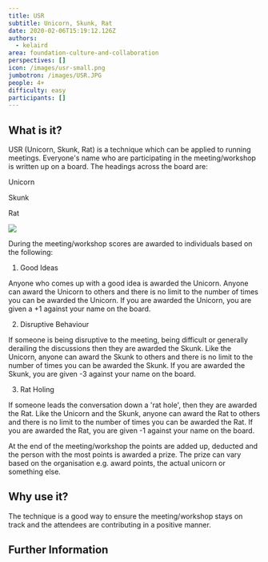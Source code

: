 ```yaml
---
title: USR
subtitle: Unicorn, Skunk, Rat
date: 2020-02-06T15:19:12.126Z
authors:
  - kelaird
area: foundation-culture-and-collaboration
perspectives: []
icon: /images/usr-small.png
jumbotron: /images/USR.JPG
people: 4+
difficulty: easy
participants: []
---
```

## What is it?

USR (Unicorn, Skunk, Rat) is a technique which can be applied to running meetings.  Everyone's name who are participating in the meeting/workshop is written up on a board.  The headings across the board are:

Unicorn

Skunk

Rat

![](/images/C836DD76-8A98-4C60-ABB9-7B22A1236BFD_1_105_c.jpeg)

During the meeting/workshop scores are awarded to individuals based on the following:

1. Good Ideas

Anyone who comes up with a good idea is awarded the Unicorn.  Anyone can award the Unicorn to others and there is no limit to the number of times you can be awarded the Unicorn.  If you are awarded the Unicorn, you are given a +1 against your name on the board.

2. Disruptive Behaviour

If someone is being disruptive to the meeting, being difficult or generally derailing the discussions then they are awarded the Skunk.  Like the Unicorn, anyone can award the Skunk to others and there is no limit to the number of times you can be awarded the Skunk.  If you are awarded the Skunk, you are given -3 against your name on the board.

3. Rat Holing

If someone leads the conversation down a 'rat hole', then they are awarded the Rat.  Like the Unicorn and the Skunk, anyone can award the Rat to others and there is no limit to the number of times you can be awarded the Rat.  If you are awarded the Rat, you are given -1 against your name on the board.

At the end of the meeting/workshop the points are added up, deducted and the person with the most points is awarded a prize.  The prize can vary based on the organisation e.g. award points, the actual unicorn or something else.

## Why use it?

The technique is a good way to ensure the meeting/workshop stays on track and the attendees are contributing in a positive manner.

## Further Information